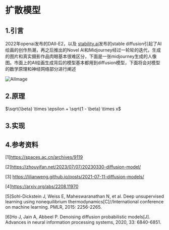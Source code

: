 # 扩散模型

## 1.引言

2022年openai发布的DAll-E2，以及 [stability.ai](http://stability.ai/)发布的stable diffusion引起了AI绘画的创作热潮，再之后推出的Novel AI和Midjourney经过一轮轮的迭代，生成的图片和真实摄影作品肉眼基本很难区分，下面是一张midjourney生成的人像图。市面上的AI绘画生成背后的模型基本都用到diffusion模型，下面将会对模型的数学原理和神经网络部分进行阐述

![AIImage](E:\LLM\文档\LLM-Notes\Chapter3Diffusion\images\AIImage.png)

## 2.原理



$\sqrt{\beta} \times \epsilon + \sqrt{1 - \beta} \times x$





## 3.实现





## 4.参考资料

[1]https://spaces.ac.cn/archives/9119

[2]https://zhouyifan.net/2023/07/07/20230330-diffusion-model/

[3] https://lilianweng.github.io/posts/2021-07-11-diffusion-models/

[4]https://arxiv.org/abs/2208.11970

[5]Sohl-Dickstein J, Weiss E, Maheswaranathan N, et al. Deep unsupervised learning using nonequilibrium thermodynamics[C]//International conference on machine learning. PMLR, 2015: 2256-2265.

[6]Ho J, Jain A, Abbeel P. Denoising diffusion probabilistic models[J]. Advances in neural information processing systems, 2020, 33: 6840-6851.
